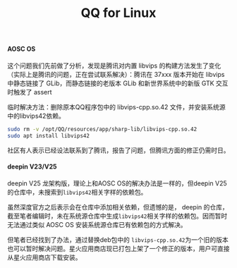 ﻿---
id: 1410
title: "QQ for Linux"
weight: 1410
version: "3.2.18-37475"
updateTime: "2025-07-28T08:27:01"
debName: "https://dldir1v6.qq.com/qqfile/qq/QQNT/Linux/QQ_3.2.18_250724_loongarch64_01.deb"
debSize: "136.1 MB"
command: "/opt/QQ/qq"
compatibility: 2
---

#### AOSC OS

这个问题我们先前做了分析，发现是腾讯对内置 libvips 的构建方法发生了变化（实际上是腾讯的问题，正在尝试联系解决）：腾讯在 37xxx 版本开始在 libvips 中静态链接了 GLib，而静态链接的老版本 GLib 和新世界系统中的新版 GTK 交互时触发了 assert

临时解决方法：删除原本QQ程序包中的 libvips-cpp.so.42 文件，并安装系统源中的libvips42依赖。

```bash
sudo rm -v /opt/QQ/resources/app/sharp-lib/libvips-cpp.so.42
sudo apt install libvips42
```

社区有人表示已经设法联系到了腾讯，报告了问题，但腾讯方面的修正仍需时日。

#### deepin V23/V25

deepin V25 龙架构版，理论上和AOSC OS的解决办法是一样的，但deepin V25的仓库中，未搜索到`libvips42`相关字样的依赖包。

虽然深度官方之后表示会在仓库中添加相关依赖，但遗憾的是， deepin 的仓库，截至笔者编辑时，未在系统源仓库中生成`libvips42`相关字样的依赖包。因而暂时无法通过类似 AOSC OS 安装系统源仓库已有依赖包的方式解决。

但笔者已经找到了办法，通过替换deb包中的 `libvips-cpp.so.42`为一个旧的版本也可以暂时解决问题。星火应用商店现已打包上架了一个修正的版本，用户可直接从星火应用商店下载安装。
